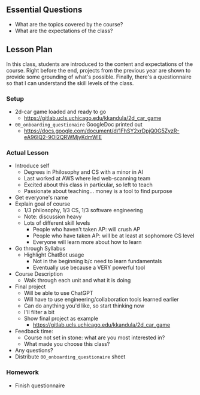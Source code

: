 ## Essential Questions

- What are the topics covered by the course?
- What are the expectations of the class?

## Lesson Plan

In this class, students are introduced to the content and expectations of the
course. Right before the end, projects from the previous year are shown to
provide some grounding of what's possible. Finally, there's a questionnaire so
that I can understand the skill levels of the class.

### Setup

- 2d-car game loaded and ready to go
    - https://gitlab.ucls.uchicago.edu/kkandula/2d_car_game
- `00_onboarding_questionaire` GoogleDoc printed out
    - https://docs.google.com/document/d/1FhSY2xrDpjQ0G5ZyzR-eA96IQ2-9Ol2QRWMjyKdmWlE

### Actual Lesson

- Introduce self
    - Degrees in Philosophy and CS with a minor in AI
    - Last worked at AWS where led web-scanning team
    - Excited about this class in particular, so left to teach
    - Passionate about teaching... money is a tool to find purpose
- Get everyone's name
- Explain goal of course
    - 1/3 philosophy, 1/3 CS, 1/3 software engineering
    - Note: discussion heavy
    - Lots of different skill levels
        - People who haven't taken AP: will crush AP
        - People who have taken AP: will be at least at sophomore CS level
        - Everyone will learn more about how to learn
- Go through Syllabus
    - Highlight ChatBot usage
        - Not in the beginning b/c need to learn fundamentals
        - Eventually use because a VERY powerful tool
- Course Description
    - Walk through each unit and what it is doing
- Final project
    - Will be able to use ChatGPT
    - Will have to use engineering/collaboration tools learned earlier
    - Can do anything you'd like, so start thinking now
    - I'll filter a bit
    - Show final project as example
        - https://gitlab.ucls.uchicago.edu/kkandula/2d_car_game
- Feedback time:
    - Course not set in stone: what are you most interested in?
    - What made you choose this class?
- Any questions?
- Distribute `00_onboarding_questionaire` sheet

### Homework

- Finish questionnaire
